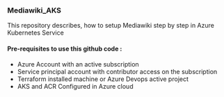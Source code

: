 ### Mediawiki_AKS

This repository describes, how to setup Mediawiki step by step in Azure Kubernetes Service

#### Pre-requisites to use this github code :
- Azure Account with an active subscription
- Service principal account with contributor access on the subscription
- Terraform installed machine or Azure Devops active project
- AKS and ACR Configured in Azure cloud
